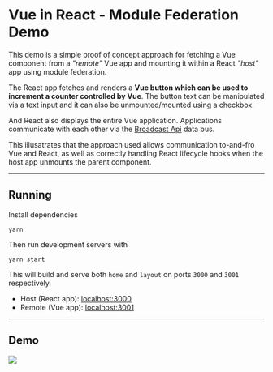 # Vue in React - Module Federation Demo

This demo is a simple proof of concept approach for fetching a Vue component from a *"remote"* Vue  app and mounting it within a React *"host"* app using module federation.

The React app fetches and renders a **Vue button which can be used to increment a counter controlled by Vue**. The button text can be manipulated via a text input and it can also be unmounted/mounted using a checkbox.

And React also displays the entire Vue application.
Applications communicate with each other via the [Broadcast Api](https://developer.mozilla.org/en-US/docs/Web/API/Broadcast_Channel_API)  data bus.

This illusatrates that the approach used allows communication to-and-fro Vue and React, as well as correctly handling React lifecycle hooks when the host app unmounts the parent component.

---

## Running

Install dependencies

`yarn`

Then run development servers with

`yarn start`

This will build and serve both `home` and `layout` on ports `3000` and `3001` respectively.

- Host (React app): [localhost:3000](http://localhost:3000/)
- Remote (Vue app): [localhost:3001](http://localhost:3001/)

---

## Demo
![](demo.gif)